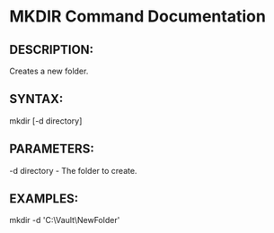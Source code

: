 # MKDIR Command Documentation

## DESCRIPTION:
Creates a new folder.

## SYNTAX:
mkdir [-d directory]

## PARAMETERS:
-d directory - The folder to create.

## EXAMPLES:
mkdir -d 'C:\Vault\NewFolder'
